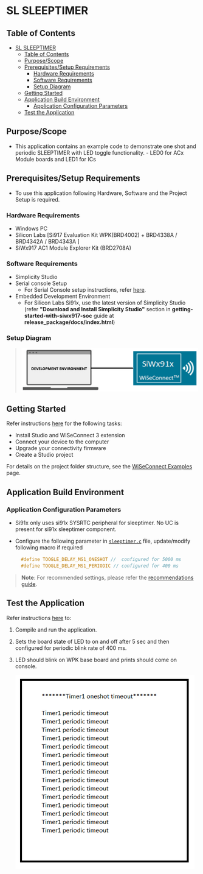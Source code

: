 # SL SLEEPTIMER

## Table of Contents

- [SL SLEEPTIMER](#sl-sleeptimer)
  - [Table of Contents](#table-of-contents)
  - [Purpose/Scope](#purposescope)
  - [Prerequisites/Setup Requirements](#prerequisitessetup-requirements)
    - [Hardware Requirements](#hardware-requirements)
    - [Software Requirements](#software-requirements)
    - [Setup Diagram](#setup-diagram)
  - [Getting Started](#getting-started)
  - [Application Build Environment](#application-build-environment)
    - [Application Configuration Parameters](#application-configuration-parameters)
  - [Test the Application](#test-the-application)

## Purpose/Scope

- This application contains an example code to demonstrate one shot and periodic SLEEPTIMER with LED toggle functionality.
      - LED0 for ACx Module boards and LED1 for ICs

## Prerequisites/Setup Requirements

- To use this application following Hardware, Software and the Project Setup is required.

### Hardware Requirements

- Windows PC
- Silicon Labs [Si917 Evaluation Kit WPK(BRD4002) + BRD4338A / BRD4342A / BRD4343A ]
- SiWx917 AC1 Module Explorer Kit (BRD2708A)

### Software Requirements

- Simplicity Studio
- Serial console Setup
  - For Serial Console setup instructions, refer [here](https://docs.silabs.com/wiseconnect/latest/wiseconnect-developers-guide-developing-for-silabs-hosts/#console-input-and-output).
- Embedded Development Environment
  - For Silicon Labs Si91x, use the latest version of Simplicity Studio (refer **"Download and Install Simplicity Studio"** section in **getting-started-with-siwx917-soc** guide at **release_package/docs/index.html**)

### Setup Diagram

> ![Figure: Introduction](resources/readme/setupdiagram.png)

## Getting Started

Refer instructions [here](https://docs.silabs.com/wiseconnect/latest/wiseconnect-getting-started/) for the following tasks:

- Install Studio and WiSeConnect 3 extension
- Connect your device to the computer
- Upgrade your connectivity firmware
- Create a Studio project

For details on the project folder structure, see the [WiSeConnect Examples](https://docs.silabs.com/wiseconnect/latest/wiseconnect-examples/#example-folder-structure) page.

## Application Build Environment

### Application Configuration Parameters

- Si91x only uses si91x SYSRTC peripheral for sleeptimer. No UC is present for si91x sleeptimer component.

- Configure the following parameter in [`sleeptimer.c`](https://github.com/SiliconLabs/wiseconnect/blob/master/examples/si91x_soc/service/sl_si91x_sleeptimer/sleeptimer.c) file, update/modify following macro if required

  ```C
    #define TOOGLE_DELAY_MS1_ONESHOT //  configured for 5000 ms
    #define TOOGLE_DELAY_MS1_PERIODIC // configured for 400 ms
  ```

> **Note**: For recommended settings, please refer the [recommendations guide](https://docs.silabs.com/wiseconnect/latest/wiseconnect-developers-guide-prog-recommended-settings/).

## Test the Application

Refer instructions [here](https://docs.silabs.com/wiseconnect/latest/wiseconnect-getting-started/) to:

1. Compile and run the application.
2. Sets the board state of LED to on and off after 5 sec and then configured for periodic blink rate of 400 ms.
3. LED should blink on WPK base board and prints should come on console. 

   ![Figure: Introduction](resources/readme/output.png)
